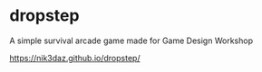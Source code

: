 # dropstep
A simple survival arcade game made for Game Design Workshop

https://nik3daz.github.io/dropstep/

